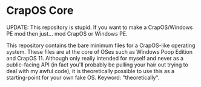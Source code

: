 # CrapOS Core

UPDATE: This repository is stupid. If you want to make a CrapOS/Windows PE mod then just... mod CrapOS or Windows PE.

This repository contains the bare minimum files for a CrapOS-like operating system. These files are at the core of OSes such as Windows Poop Edition and CrapOS 11. Although only really intended for myself and never as a public-facing API (in fact you'll probably be pulling your hair out trying to deal with my awful code), it is theoretically possible to use this as a starting-point for your own fake OS. Keyword: "theoretically".
